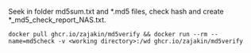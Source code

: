 Seek in folder md5sum.txt and *.md5 files, check hash and create *_md5_check_report_NAS.txt.

    docker pull ghcr.io/zajakin/md5verify && docker run --rm --name=md5check -v <working directory>:/wd ghcr.io/zajakin/md5verify

